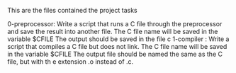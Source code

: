 This are the files contained the project tasks

0-preprocessor: Write a script that runs a C file through the preprocessor and save		 the result into another file.
		The C file name will be saved in the variable $CFILE
		The output should be saved in the file c
1-compiler : Write a script that compiles a C file but does not link.
		The C file name will be saved in the variable $CFILE
		The output file should be named the same as the C file, but with th		e extension .o instead of .c.
